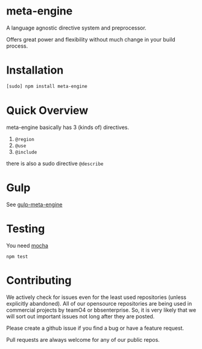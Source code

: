 
# meta-engine

A language agnostic directive system and preprocessor.

Offers great power and flexibility without much change in your build process.

# Installation

```bash
[sudo] npm install meta-engine
```

# Quick Overview

meta-engine basically has 3 (kinds of) directives.

1. `@region`
2. `@use`
3. `@include`

there is also a sudo directive `@describe`


# Gulp

See [gulp-meta-engine](https://github.com/ishafayet/gulp-meta-engine)

# Testing

You need [mocha](https://github.com/mochajs/mocha)

`npm test`


# Contributing

We actively check for issues even for the least used repositories (unless explicitly abandoned). All of our opensource repositories are being used in commercial projects by teamO4 or bbsenterprise. So, it is very likely that we will sort out important issues not long after they are posted.

Please create a github issue if you find a bug or have a feature request.

Pull requests are always welcome for any of our public repos.



